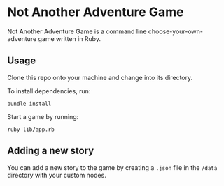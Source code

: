 # Not Another Adventure Game

Not Another Adventure Game is a command line choose-your-own-adventure game written in Ruby.

## Usage

Clone this repo onto your machine and change into its directory.

To install dependencies, run:

```
bundle install
```

Start a game by running:

```
ruby lib/app.rb
```

## Adding a new story

You can add a new story to the game by creating a `.json` file in the `/data` directory with your custom nodes.
